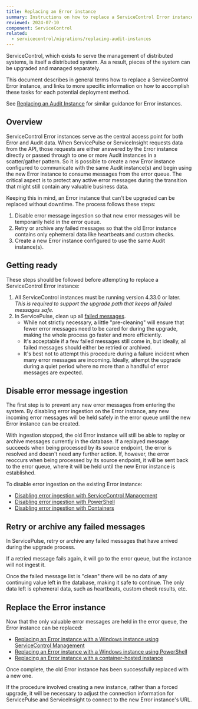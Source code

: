 ```yaml
---
title: Replacing an Error instance
summary: Instructions on how to replace a ServiceControl Error instance with zero downtime
reviewed: 2024-07-10
component: ServiceControl
related:
  - servicecontrol/migrations/replacing-audit-instances
---
```


ServiceControl, which exists to serve the management of distributed systems, is itself a distributed system. As a result, pieces of the system can be upgraded and managed separately.

This document describes in general terms how to replace a ServiceControl Error instance, and links to more specific information on how to accomplish these tasks for each potential deployment method.

See [Replacing an Audit Instance](../replacing-audit-instances/) for similar guidance for Error instances.

## Overview

ServiceControl Error instances serve as the central access point for both Error and Audit data. When ServicePulse or ServiceInsight requests data from the API, those requests are either answered by the Error instance directly or passed through to one or more Audit instances in a scatter/gather pattern. So it is possible to create a new Error instance configured to communicate with the same Audit instance(s) and begin using the new Error instance to consume messages from the error queue. The critical aspect is to protect any active error messages during the transition that might still contain any valuable business data.

Keeping this in mind, an Error instance that can't be upgraded can be replaced without downtime. The process follows these steps:

1. Disable error message ingestion so that new error messages will be temporarily held in the error queue.
2. Retry or archive any failed messages so that the old Error instance contains only ephemeral data like heartbeats and custom checks.
3. Create a new Error instance configured to use the same Audit instance(s).

## Getting ready

These steps should be followed before attempting to replace a ServiceControl Error instance:

1. All ServiceControl instances must be running version 4.33.0 or later. _This is required to support the upgrade path that keeps all failed messages safe._
2. In ServicePulse, clean up all [failed messages](/servicepulse/intro-failed-messages.md).
    * While not strictly necessary, a little "pre-cleaning" will ensure that fewer error messages need to be cared for during the upgrade, making the whole process go faster and more efficiently.
    * It's acceptable if a few failed messages still come in, but ideally, all failed messages should either be retried or archived.
    * It's best not to attempt this procedure during a failure incident when many error messages are incoming. Ideally, attempt the upgrade during a quiet period where no more than a handful of error messages are expected.

## Disable error message ingestion

The first step is to prevent any new error messages from entering the system. By disabling error ingestion on the Error instance, any new incoming error messages will be held safely in the error queue until the new Error instance can be created.

With ingestion stopped, the old Error instance will still be able to replay or archive messages currently in the database. If a replayed message succeeds when being processed by its source endpoint, the error is resolved and doesn't need any further action. If, however, the error reoccurs when being processed by its source endpoint, it will be sent back to the error queue, where it will be held until the new Error instance is established.

To disable error ingestion on the existing Error instance:

* [Disabling error ingestion with ServiceControl Management](scmu.md#disabling-error-message-ingestion)
* [Disabling error ingestion with PowerShell](powershell.md#disabling-error-message-ingestion)
* [Disabling error ingestion with Containers](containers.md#disabling-error-message-ingestion)

## Retry or archive any failed messages

In ServicePulse, retry or archive any failed messages that have arrived during the upgrade process.

If a retried message fails again, it will go to the error queue, but the instance will not ingest it.

Once the failed message list is "clean" there will be no data of any continuing value left in the database, making it safe to continue. The only data left is ephemeral data, such as heartbeats, custom check results, etc.

## Replace the Error instance

Now that the only valuable error messages are held in the error queue, the Error instance can be replaced:

* [Replacing an Error instance with a Windows instance using ServiceControl Management](scmu.md#replace-the-error-instance)
* [Replacing an Error instance with a Windows instance using PowerShell](powershell.md#replace-the-error-instance)
* [Replacing an Error instance with a container-hosted instance](containers.md#replace-the-error-instance)

Once complete, the old Error instance has been successfully replaced with a new one.

If the procedure involved creating a new instance, rather than a forced upgrade, it will be necessary to adjust the connection information for ServicePulse and ServiceInsight to connect to the new Error instance's URL.